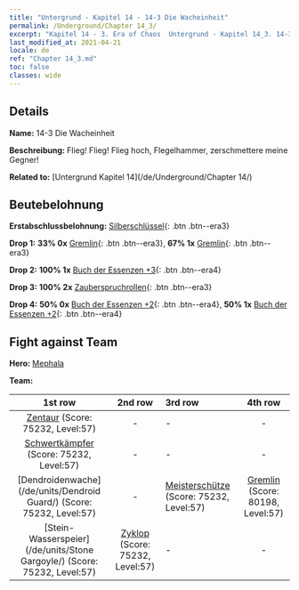 ```yaml
---
title: "Untergrund - Kapitel 14 - 14-3 Die Wacheinheit"
permalink: /Underground/Chapter 14_3/
excerpt: "Kapitel 14 - 3. Era of Chaos  Untergrund - Kapitel 14_3. 14-3 Die Wacheinheit"
last_modified_at: 2021-04-21
locale: de
ref: "Chapter 14_3.md"
toc: false
classes: wide
---
```


## Details

 **Name:** 14-3 Die Wacheinheit

 **Beschreibung:** Flieg! Flieg! Flieg hoch, Flegelhammer, zerschmettere meine Gegner!

 **Related to:** [Untergrund Kapitel 14](/de/Underground/Chapter 14/)

## Beutebelohnung

 **Erstabschlussbelohnung:** [Silberschlüssel](/de/Items/con_693/){: .btn .btn--era3}

 **Drop 1:** **33% 0x** [Gremlin](/de/Items/unt_235/){: .btn .btn--era3}, **67% 1x** [Gremlin](/de/Items/unt_235/){: .btn .btn--era3}

 **Drop 2:** **100% 1x** [Buch der Essenzen +3](/de/Items/mat_60/){: .btn .btn--era4}

 **Drop 3:** **100% 2x** [Zauberspruchrollen](/de/Items/con_694/){: .btn .btn--era3}

 **Drop 4:** **50% 0x** [Buch der Essenzen +2](/de/Items/mat_53/){: .btn .btn--era4}, **50% 1x** [Buch der Essenzen +2](/de/Items/mat_53/){: .btn .btn--era4}


## Fight against Team
 **Hero:** [Mephala](/de/heroes/Mephala/)

 **Team:**


  | 1st row | 2nd row | 3rd row | 4th row |
  |:----:|:----:|:----|:----:|
  | [Zentaur](/de/units/Centaur/) (Score: 75232, Level:57)  | - | - | - |
  | [Schwertkämpfer](/de/units/Swordsman/) (Score: 75232, Level:57)  | - | - | - |
  | [Dendroidenwache](/de/units/Dendroid Guard/) (Score: 75232, Level:57)  | - | [Meisterschütze](/de/units/Sharpshooter/) (Score: 75232, Level:57)  | [Gremlin](/de/units/Gremlin/) (Score: 80198, Level:57)  |
  | [Stein-Wasserspeier](/de/units/Stone Gargoyle/) (Score: 75232, Level:57)  | [Zyklop](/de/units/Cyclops/) (Score: 75232, Level:57)  | - | - |


